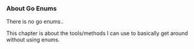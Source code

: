 ### About Go Enums
There is no go enums..

This chapter is about the tools/methods I can use to basically get around without using enums.
